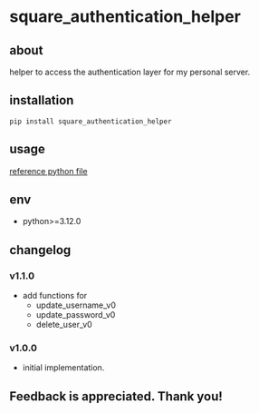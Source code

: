 # square_authentication_helper

## about

helper to access the authentication layer for my personal server.

## installation

```shell
pip install square_authentication_helper
```

## usage

[reference python file](./example.py)

## env

- python>=3.12.0

## changelog

### v1.1.0

- add functions for
    - update_username_v0
    - update_password_v0
    - delete_user_v0

### v1.0.0

- initial implementation.

## Feedback is appreciated. Thank you!
